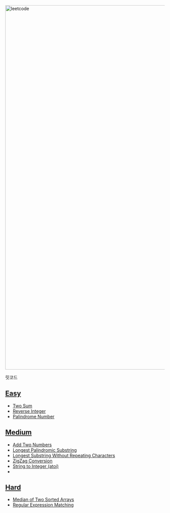 <img width="1151" alt="leetcode" src="https://user-images.githubusercontent.com/42399580/126304233-faece608-54f7-40e6-987a-be59efe9e7c6.png">

릿코드

## [Easy](https://github.com/SGTYang/Algorithms/tree/main/LeetCode/Easy)
* [Two Sum](https://github.com/SGTYang/Algorithms/tree/main/LeetCode/Easy/Two%20Sum)
* [Reverse Integer](https://github.com/SGTYang/Algorithms/tree/main/LeetCode/Easy/Reverse%20Integer)
* [Palindrome Number](https://github.com/SGTYang/Algorithms/tree/main/LeetCode/Easy/Palindrome%20Number)

## [Medium](https://github.com/SGTYang/Algorithms/tree/main/LeetCode/Medium)
* [Add Two Numbers](https://github.com/SGTYang/Algorithms/tree/main/LeetCode/Medium/Add%20Two%20Numbers)
* [Longest Palindromic Substring](https://github.com/SGTYang/Algorithms/tree/main/LeetCode/Medium/Longest%20Palindromic%20Substring)
* [Longest Substring Without Repeating Characters](https://github.com/SGTYang/Algorithms/tree/main/LeetCode/Medium/Longest%20Substring%20Without%20Repeating%20Characters)
* [ZigZag Conversion](https://github.com/SGTYang/Algorithms/tree/main/LeetCode/Medium/ZigZag%20Conversion)
* [String to Integer (atoi)](https://github.com/SGTYang/Algorithms/tree/main/LeetCode/Medium/String%20to%20Integer%20(atoi))
* 

## [Hard](https://github.com/SGTYang/Algorithms/tree/main/LeetCode/Hard)
* [Median of Two Sorted Arrays](https://github.com/SGTYang/Algorithms/tree/main/LeetCode/Hard/Median%20of%20Two%20Sorted%20Arrays)
* [Regular Expression Matching](https://github.com/SGTYang/Algorithms/tree/main/LeetCode/Hard/Regular%20Expression%20Matching)

